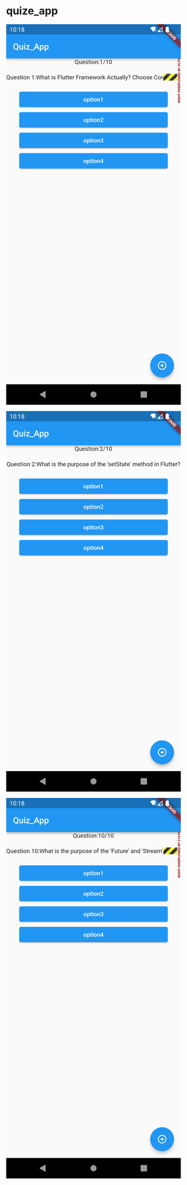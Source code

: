 # quize_app

![alt text](Screenshot_1707194924-1.png) 

![alt text](Screenshot_1707194932-1.png) 

![alt text](Screenshot_1707194937-1.png)
